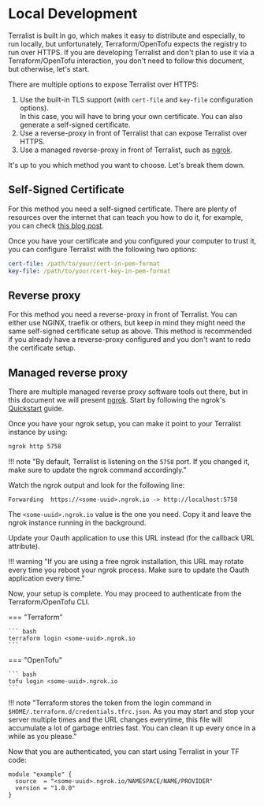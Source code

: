 # Local Development

Terralist is built in go, which makes it easy to distribute and especially, to run locally, but unfortunately, Terraform/OpenTofu expects the registry to run over HTTPS. If you are developing Terralist and don't plan to use it via a Terraform/OpenTofu interaction, you don't need to follow this document, but otherwise, let's start.

There are multiple options to expose Terralist over HTTPS:

1. Use the built-in TLS support (with `cert-file` and `key-file` configuration options).
  <br />In this case, you will have to bring your own certificate. You can also generate a self-signed certificate.
2. Use a reverse-proxy in front of Terralist that can expose Terralist over HTTPS.
3. Use a managed reverse-proxy in front of Terralist, such as [ngrok](https://ngrok.com/docs/).

It's up to you which method you want to choose. Let's break them down.

## Self-Signed Certificate

For this method you need a self-signed certificate. There are plenty of resources over the internet that can teach you how to do it, for example, you can check [this blog post](https://devopscube.com/create-self-signed-certificates-openssl/).

Once you have your certificate and you configured your computer to trust it, you can configure Terralist with the following two options:

``` yaml title="config.yaml"
cert-file: /path/to/your/cert-in-pem-format
key-file: /path/to/your/cert-key-in-pem-format
```

## Reverse proxy

For this method you need a reverse-proxy in front of Terralist. You can either use NGINX, traefik or others, but keep in mind they might need the same self-signed certificate setup as above. This method is recommended if you already have a reverse-proxy configured and you don't want to redo the certificate setup.

## Managed reverse proxy

There are multiple managed reverse proxy software tools out there, but in this document we will present [ngrok](https://ngrok.com/docs/). Start by following the ngrok's [Quickstart](https://ngrok.com/docs/getting-started/) guide.

Once you have your ngrok setup, you can make it point to your Terralist instance by using:

``` bash
ngrok http 5758
```

!!! note "By default, Terralist is listening on the `5758` port. If you changed it, make sure to update the ngrok command accordingly."

Watch the ngrok output and look for the following line:

```
Forwarding  https://<some-uuid>.ngrok.io -> http://localhost:5758
```

The `<some-uuid>.ngrok.io` value is the one you need. Copy it and leave the ngrok instance running in the background.

Update your Oauth application to use this URL instead (for the callback URL attribute).

!!! warning "If you are using a free ngrok installation, this URL may rotate every time you reboot your ngrok process. Make sure to update the Oauth application every time."

Now, your setup is complete. You may proceed to authenticate from the Terraform/OpenTofu CLI.

=== "Terraform"

    ``` bash
    terraform login <some-uuid>.ngrok.io
    ```

=== "OpenTofu"

    ``` bash
    tofu login <some-uuid>.ngrok.io
    ```

!!! note "Terraform stores the token from the login command in `$HOME/.terraform.d/credentials.tfrc.json`. As you may start and stop your server multiple times and the URL changes everytime, this file will accumulate a lot of garbage entries fast. You can clean it up every once in a while as you please."

Now that you are authenticated, you can start using Terralist in your TF code:

``` hcl
module "example" {
  source  = "<some-uuid>.ngrok.io/NAMESPACE/NAME/PROVIDER"
  version = "1.0.0"
}
```
